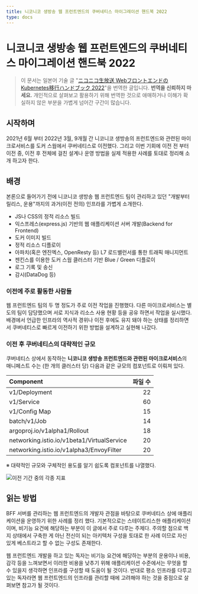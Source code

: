 ```yaml
---
title: 니코니코 생방송 웹 프런트엔드의 쿠버네티스 마이그레이션 핸드북 2022
type: docs
---
```


# 니코니코 생방송 웹 프런트엔드의 쿠버네티스 마이그레이션 핸드북 2022

> 이 문서는 일본어 기술 글 "[ニコニコ生放送 WebフロントエンドのKubernetes移行ハンドブック 2022](https://dwango.github.io/nicolive-kubernetes-migration-handbook-2022/)"을 번역한 글입니다. **번역을 신뢰하지 마세요.** 개인적으로 살펴보고 활용하기 위해 번역한 것으로 애매하거나 이해가 확실하지 않은 부분을 가볍게 넘어간 구간이 많습니다.

## 시작하며

2021년 6월 부터 2022년 3월, 9개월 간 니코니코 생방송의 프런트엔드와 관련된 마이크로서비스를 도커 스웜에서 쿠버네티스로 이전했다. 그리고 이번 기회에 이전 전 부터 이전 중, 이전 후 전체에 걸친 설계나 운영 방법을 실제 적용한 사례를 토대로 정리해 소개 하고자 한다.

## 배경

본론으로 들어가기 전에 니코니코 생방송 웹 프런트엔드 팀이 관리하고 있던 "개발부터 릴리스, 운용"까지의 과거(이전 전의) 인프라를 가볍게 소개한다.

- JS나 CSS의 정적 리소스 빌드
- 익스프레스(express.js) 기반의 웹 애플리케이션 서버 개발(Backend for Frontend)
- 도커 이미지 빌드
- 정적 리소스 디플로이
- 아파치(혹은 엔진엑스, OpenResty 등) L7 로드밸런서를 통한 트래픽 매니지먼트
- 젠킨스를 이용한 도커 스웜 클러스터 기반 Blue / Green 디플로이
- 로그 기록 및 송신
- 감시(DataDog 등)

### 이전에 주로 활동한 사람들

웹 프런트엔드 팀의 두 명 정도가 주로 이전 작업을 진행했다. 다른 마이크로서비스는 별도의 팀이 담당했으며 서로 지식과 리소스 사용 현황 등을 공유 하면서 작업을 실시했다. 배경에서 언급한 인프라의 역사적 경위나 이전 후에도 유지 돼야 하는 상태를 정리하면서 쿠버네티스로 빠르게 이전하기 위한 방법을 설계하고 실현해 나갔다.

### 이전 후 쿠버네티스의 대략적인 규모

쿠버네티스 상에서 동작하는 **니코니코 생방송 프런트엔드와 관련된 마이크로서비스**의 매니페스트 수는 (한 개의 클러스터 당) 다음과 같은 규모의 컴포넌트로 이뤄져 있다.

| Component                                  |  파일 수 |
| :----------------------------------------- |------:|
| v1/Deployment                              |    22 |
| v1/Service                                 |    60 |
| v1/Config Map                              |    15 |
| batch/v1/Job                               |    14 |
| argoproj.io/v1alpha1/Rollout               |    18 |
| networking.istio.io/v1beta1/VirtualService |    20 |
| networking.istio.io/v1alpha3/EnvoyFilter   |    20 |

※ 대략적인 규모와 구체적인 용도를 알기 쉽도록 컴포넌트를 나열했다.

![이전 기간 중의 각종 지표](./all-view.png)

## 읽는 방법

BFF 서버를 관리하는 웹 프런트엔드의 개발자 관점을 바탕으로 쿠버네티스 상에 애플리케이션을 운영하기 위한 사례를 정리 했다. 기본적으로는 스테이트리스한 애플리케이션이며, 비기능 요건에 해당하는 부분이 이 글에서 주로 다루는 주제다. 주의할 점으로 백지 상태에서 구축한 게 아닌 전신이 되는 아키텍처 구성을 토대로 한 사례 이므로 자신 있게 베스트라고 할 수 없는 구성도 존재한다.

웹 프런트엔드 개발을 하고 있는 독자는 비기능 요건에 해당하는 부분의 운용이나 비용, 감각 등을 느껴보면서 이러한 비용을 낮추기 위해 애플리케이션 수준에서는 무엇을 할 수 있을지 생각하면 인프라를 구성할 때 도움이 될 것이다. 반대로 평소 인프라를 다루고 있는 독자라면 웹 프런트엔드의 인프라를 관리할 때에 고려해야 하는 것을 중점으로 살펴보면 참고가 될 것이다.


